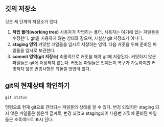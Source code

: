 깃의 저장소
---
깃은 세 단계의 저장소가 있다.
1. **작업 폴더(working tree)**
    사용자가 작업하는 폴더, 사용자는 여기에 있는 파일들을 수정한다. git을 사용하지 않는 상태와 같으며, 사실상 git 저장소가 아니다.
2. **staging 영역**
    커밋할 파일들을 임시로 저장하는 영역. 다음 커밋을 위해 준비된 파일들을 임시로 보관한다.
3. **commit 영역(git 저장소)**
    최종적으로 커밋을 해야 git에 저장된다. 커밋하지 않은 파일들은 git에 저장되지 않는다. 커밋된 파일들은 언제든지 복구가 가능하지만 커밋하지 않은 변경사항은 되돌릴 방법이 없다.
    
git의 현재상태 확인하기
---
    git status
명령으로 현재 git으로 관리되는 파일들의 상태를 알 수 있다. 변경 되었지만 staging 되지 않은 파일들은 붉은색 글씨로, 변경 되었고 staging되어 다음번 커밋에 준비된 파일들은 초록색으로 표시 된다.